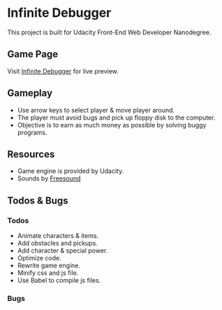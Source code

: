 # Infinite Debugger

This project is built for Udacity Front-End Web Developer Nanodegree.


## Game Page

Visit [Infinite Debugger](https://htmlpreview.github.io/?https://github.com/meng-shiun/infinite-debugger/blob/master/index.html) for live preview.


## Gameplay

* Use arrow keys to select player & move player around.
* The player must avoid bugs and pick up floppy disk to the computer.
* Objective is to earn as much money as possible by solving buggy programs.


## Resources

* Game engine is provided by Udacity.
* Sounds by [Freesound](https://freesound.org/)


## Todos & Bugs

### Todos

* Animate characters & items.
* Add obstacles and pickups.
* Add character & special power.
* Optimize code.
* Rewrite game engine.
* Minify css and js file.
* Use Babel to compile js files.

### Bugs
